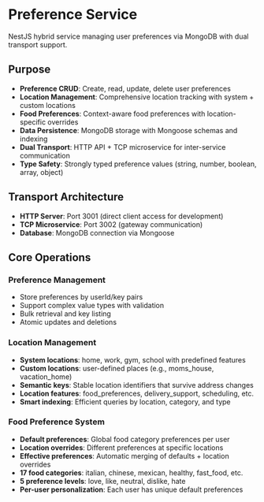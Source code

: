 # Preference Service

NestJS hybrid service managing user preferences via MongoDB with dual transport support.

## Purpose

- **Preference CRUD**: Create, read, update, delete user preferences
- **Location Management**: Comprehensive location tracking with system + custom locations
- **Food Preferences**: Context-aware food preferences with location-specific overrides
- **Data Persistence**: MongoDB storage with Mongoose schemas and indexing
- **Dual Transport**: HTTP API + TCP microservice for inter-service communication
- **Type Safety**: Strongly typed preference values (string, number, boolean, array, object)

## Transport Architecture

- **HTTP Server**: Port 3001 (direct client access for development)
- **TCP Microservice**: Port 3002 (gateway communication)
- **Database**: MongoDB connection via Mongoose

## Core Operations

### Preference Management
- Store preferences by userId/key pairs
- Support complex value types with validation
- Bulk retrieval and key listing
- Atomic updates and deletions

### Location Management
- **System locations**: home, work, gym, school with predefined features
- **Custom locations**: user-defined places (e.g., moms_house, vacation_home)
- **Semantic keys**: Stable location identifiers that survive address changes
- **Location features**: food_preferences, delivery_support, scheduling, etc.
- **Smart indexing**: Efficient queries by location, category, and type

### Food Preference System
- **Default preferences**: Global food category preferences per user
- **Location overrides**: Different preferences at specific locations
- **Effective preferences**: Automatic merging of defaults + location overrides
- **17 food categories**: italian, chinese, mexican, healthy, fast_food, etc.
- **5 preference levels**: love, like, neutral, dislike, hate
- **Per-user personalization**: Each user has unique default preferences